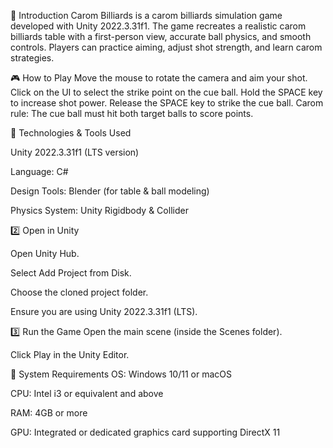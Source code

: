 📌 Introduction
Carom Billiards is a carom billiards simulation game developed with Unity 2022.3.31f1.
The game recreates a realistic carom billiards table with a first-person view, accurate ball physics, and smooth controls.
Players can practice aiming, adjust shot strength, and learn carom strategies.

🎮 How to Play
Move the mouse to rotate the camera and aim your shot.
Click on the UI to select the strike point on the cue ball.
Hold the SPACE key to increase shot power.
Release the SPACE key to strike the cue ball.
Carom rule: The cue ball must hit both target balls to score points.

🔧 Technologies & Tools Used

Unity 2022.3.31f1 (LTS version)

Language: C#

Design Tools: Blender (for table & ball modeling)

Physics System: Unity Rigidbody & Collider


2️⃣ Open in Unity

Open Unity Hub.

Select Add Project from Disk.

Choose the cloned project folder.

Ensure you are using Unity 2022.3.31f1 (LTS).


3️⃣ Run the Game
Open the main scene (inside the Scenes folder).

Click Play in the Unity Editor.

📜 System Requirements
OS: Windows 10/11 or macOS

CPU: Intel i3 or equivalent and above

RAM: 4GB or more

GPU: Integrated or dedicated graphics card supporting DirectX 11
